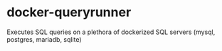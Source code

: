 # docker-queryrunner
Executes SQL queries on a plethora of dockerized SQL servers (mysql, postgres, mariadb, sqlite)
